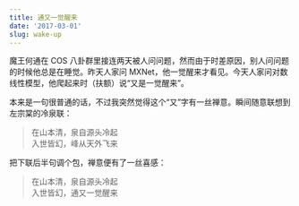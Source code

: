 ```yaml
---
title: 通又一觉醒来
date: '2017-03-01'
slug: wake-up
---
```


魔王何通在 COS 八卦群里接连两天被人问问题，然而由于时差原因，别人问问题的时候他总是在睡觉。昨天人家问 MXNet，他一觉醒来才看见。今天人家问对数线性模型，他爬起来时（扶额）说“又是一觉醒来”。

本来是一句很普通的话，不过我突然觉得这个“又”字有一丝禅意。瞬间随意联想到左宗棠的冷泉联：

> 在山本清，泉自源头冷起  
入世皆幻，峰从天外飞来

把下联后半句调个包，禅意便有了一丝喜感：

> 在山本清，泉自源头冷起  
入世皆幻，通又一觉醒来
